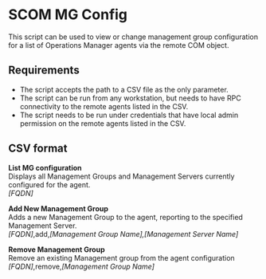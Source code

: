 # SCOM MG Config
This script can be used to view or change management group configuration for a list of Operations Manager agents via the remote COM object. 

## Requirements
- The script accepts the path to a CSV file as the only parameter. 
- The script can be run from any workstation, but needs to have RPC connectivity to the remote agents listed in the CSV.
- The script needs to be run under credentials that have local admin permission on the remote agents listed in the CSV.

## CSV format
**List MG configuration**  
Displays all Management Groups and Management Servers currently configured for the agent.  
_[FQDN]_ 

**Add New Management Group**  
Adds a new Management Group to the agent, reporting to the specified Management Server.  
_[FQDN]_,add,_[Management Group Name],[Management Server Name]_

**Remove Management Group**  
Remove an existing Management group from the agent configuration  
_[FQDN]_,remove,_[Management Group Name]_

